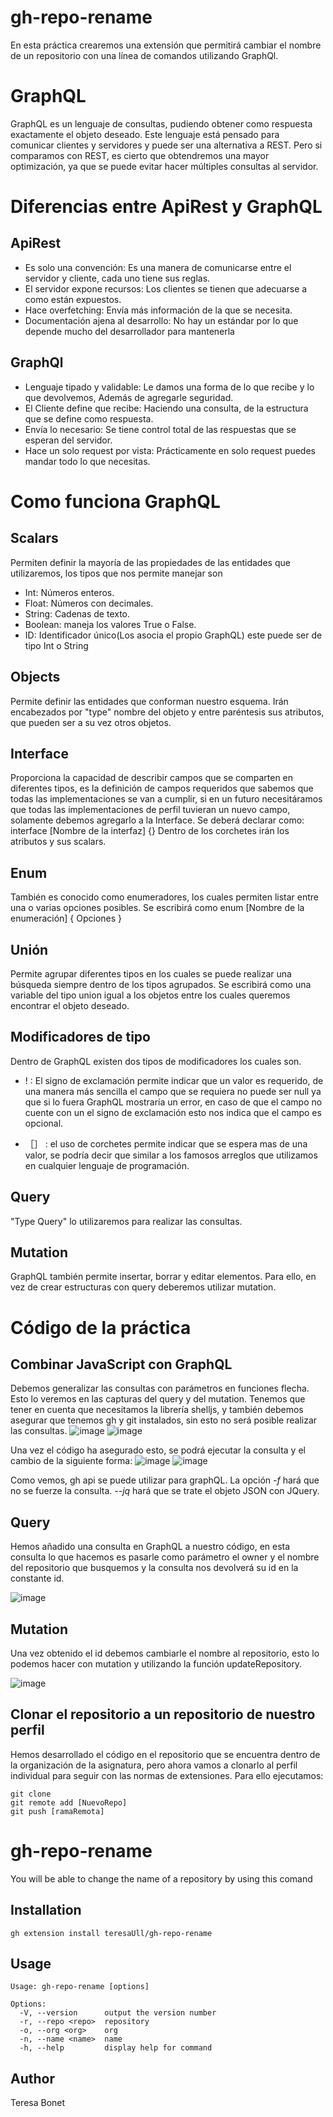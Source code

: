 # gh-repo-rename

En esta práctica crearemos una extensión que permitirá cambiar el nombre de un repositorio con una línea de comandos utilizando GraphQl. 


# GraphQL

GraphQL es un lenguaje de consultas, pudiendo obtener como respuesta exactamente el objeto deseado. Este lenguaje está pensado para comunicar clientes y servidores y puede ser una alternativa a REST. Pero si comparamos con REST, es cierto que obtendremos una mayor optimización, ya que se puede evitar hacer múltiples consultas al servidor. 

# Diferencias entre ApiRest y GraphQL

## ApiRest

* Es solo una convención: Es una manera de comunicarse entre el servidor y cliente, cada uno tiene sus reglas.
* El servidor expone recursos: Los clientes se tienen que adecuarse a como están expuestos.
* Hace overfetching: Envía más información de la que se necesita.
* Documentación ajena al desarrollo: No hay un estándar por lo que depende mucho del desarrollador para mantenerla

## GraphQl
* Lenguaje tipado y validable: Le damos una forma de lo que recibe y lo que devolvemos, Además de agregarle seguridad.
* El Cliente define que recibe: Haciendo una consulta, de la estructura que se define como respuesta.
* Envía lo necesario: Se tiene control total de las respuestas que se esperan del servidor.
* Hace un solo request por vista: Prácticamente en solo request puedes mandar todo lo que necesitas.

# Como funciona GraphQL

## Scalars
Permiten definir la mayoría de las propiedades de las entidades que utilizaremos, los tipos que nos permite manejar son
* Int: Números enteros.
* Float: Números con decimales.
* String: Cadenas de texto.
* Boolean: maneja los valores True o False.
* ID: Identificador único(Los asocia el propio GraphQL) este puede ser de tipo Int o String

## Objects
Permite definir las entidades que conforman nuestro esquema. 
Irán encabezados por "type" nombre del objeto y entre paréntesis sus atributos, que pueden ser a su vez otros objetos. 

## Interface
Proporciona la capacidad de describir campos que se comparten en diferentes tipos, es la definición de campos requeridos que sabemos que todas las implementaciones se van a cumplir, si en un futuro necesitáramos que todas las implementaciones de perfil tuvieran un nuevo campo, solamente debemos agregarlo a la Interface.
Se deberá declarar como: interface [Nombre de la interfaz] {}
Dentro de los corchetes irán los atributos y sus scalars.

## Enum
También es conocido como enumeradores, los cuales permiten listar entre una o varias opciones posibles. 
Se escribirá como enum [Nombre de la enumeración] { Opciones }

## Unión
Permite agrupar diferentes tipos en los cuales se puede realizar una búsqueda siempre dentro de los tipos agrupados.
Se escribirá como una variable del tipo union igual a los objetos entre los cuales queremos encontrar el objeto deseado.

## Modificadores de tipo

Dentro de GraphQL existen dos tipos de modificadores los cuales son.
* ! : El signo de exclamación permite indicar que un valor es requerido, de una manera más sencilla el campo que se requiera no puede ser null ya que si lo fuera GraphQL mostraría un error, en caso de que el campo no cuente con un el signo de exclamación esto nos indica que el campo es opcional.

* ［］ : el uso de corchetes permite indicar que se espera mas de una valor, se podría decir que similar a los famosos arreglos que utilizamos en cualquier lenguaje de programación.

## Query
"Type Query" lo utilizaremos para realizar las consultas. 

## Mutation
GraphQL también permite insertar, borrar y editar elementos. Para ello, en vez de crear estructuras con query deberemos utilizar mutation. 

# Código de la práctica
## Combinar JavaScript con GraphQL 
Debemos generalizar las consultas con parámetros en funciones flecha. 
Esto lo veremos en las capturas del query y del mutation.
Tenemos que tener en cuenta que necesitamos la librería shelljs, y también debemos asegurar que tenemos gh y git instalados, sin esto no será posible realizar las consultas.
![image](shell.png)
![image](ghgit.png)

Una vez el código ha asegurado esto, se podrá ejecutar la consulta y el cambio de la siguiente forma:
![image](qejec.png)
![image](mejec.png)

Como vemos, gh api se puede utilizar para graphQL. 
La opción _-f_ hará que no se fuerze la consulta. _--jq_ hará que se trate el objeto JSON con JQuery.
## Query
Hemos añadido una consulta en GraphQL a nuestro código, en esta consulta lo que hacemos es pasarle como parámetro el owner y el nombre del repositorio que busquemos y la consulta nos devolverá su id en la constante id.

![image](query.png)

## Mutation
Una vez obtenido el id debemos cambiarle el nombre al repositorio, esto lo podemos hacer con mutation y utilizando la función updateRepository. 

![image](mutation.png)

## Clonar el repositorio a un repositorio de nuestro perfil

Hemos desarrollado el código en el repositorio que se encuentra dentro de la organización de la asignatura, pero ahora vamos a clonarlo al perfil individual para seguir con las normas de extensiones. Para ello  ejecutamos:

```
git clone
git remote add [NuevoRepo]
git push [ramaRemota]

```

# gh-repo-rename

You will be able to change the name of a repository by using this comand
 
## Installation
```
gh extension install teresaUll/gh-repo-rename

```
## Usage 

```
Usage: gh-repo-rename [options]

Options:
  -V, --version      output the version number
  -r, --repo <repo>  repository
  -o, --org <org>    org
  -n, --name <name>  name
  -h, --help         display help for command

```
## Author

Teresa Bonet 